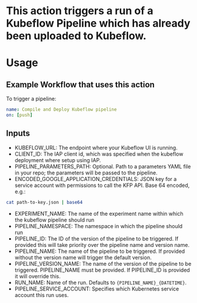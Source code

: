# This action triggers a run of a Kubeflow Pipeline which has already been uploaded to Kubeflow.

# Usage

## Example Workflow that uses this action 

To trigger a pipeline:

```yaml
name: Compile and Deploy Kubeflow pipeline
on: [push]
```

## Inputs

* KUBEFLOW_URL: The endpoint where your Kubeflow UI is running.
* CLIENT_ID: The IAP client id, which was specified when the kubeflow deployment where setup using IAP.
* PIPELINE_PARAMETERS_PATH: Optional. Path to a parameters YAML file in your repo; the parameters will be passed to the pipeline.
* ENCODED_GOOGLE_APPLICATION_CREDENTIALS: JSON key for a service account with permissions to call the KFP API. Base 64 encoded, e.g.:
``` bash
cat path-to-key.json | base64
```
* EXPERIMENT_NAME: The name of the experiment name within which the kubeflow pipeline should run
* PIPELINE_NAMESPACE: The namespace in which the pipeline should run
* PIPELINE_ID: The ID of the version of the pipeline to be triggered. If provided this will take priority over the pipeline name and version name.
* PIPELINE_NAME: The name of the pipeline to be triggered. If provided without the version name will trigger the default version.
* PIPELINE_VERSION_NAME: The name of the version of the pipeline to be triggered. PIPELINE_NAME must be provided. If PIPELINE_ID is provided it will override this.
* RUN_NAME: Name of the run. Defaults to `{PIPELINE_NAME}_{DATETIME}`.
* PIPELINE_SERVICE_ACCOUNT: Specifies which Kubernetes service account this run uses.
